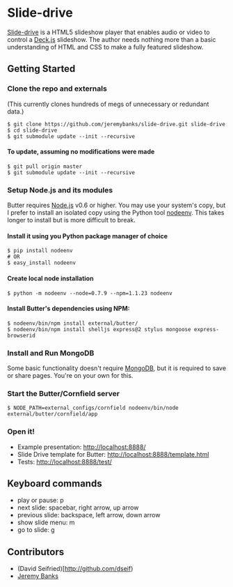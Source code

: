 Slide-drive
===========
[Slide-drive][slide-drive] is a HTML5 slideshow player that enables audio or video to control a [Deck.js][deck.js] slideshow. The author needs nothing more than a basic understanding of HTML and CSS to make a fully featured slideshow.

Getting Started
---------------

### Clone the repo and externals

(This currently clones hundreds of megs of unnecessary or redundant data.)

    $ git clone https://github.com/jeremybanks/slide-drive.git slide-drive
    $ cd slide-drive
    $ git submodule update --init --recursive

#### To update, assuming no modifications were made

    $ git pull origin master
    $ git submodule update --init --recursive

### Setup Node.js and its modules

Butter requires [Node.js][node.js] v0.6 or higher. You may use your system's copy, but I prefer to install an isolated copy using the Python tool [nodeenv][nodeenv]. This takes longer to install but is more difficult to break.

#### Install it using you Python package manager of choice

    $ pip install nodeenv
    # OR
    $ easy_install nodeenv

#### Create local node installation

    $ python -m nodeenv --node=0.7.9 --npm=1.1.23 nodeenv

#### Install Butter's dependencies using NPM:

    $ nodeenv/bin/npm install external/butter/
    $ nodeenv/bin/npm install shelljs express@2 stylus mongoose express-browserid

### Install and Run MongoDB

Some basic functionality doesn't require [MongoDB][mongodb], but it is required to save or share pages. You're on your own for this.

### Start the Butter/Cornfield server

    $ NODE_PATH=external_configs/cornfield nodeenv/bin/node external/butter/cornfield/app

### Open it!

- Example presentation: <http://localhost:8888/>
- Slide Drive template for Butter: <http://localhost:8888/template.html>
- Tests: <http://localhost:8888/test/>

 [slide-drive]: https://github.com/jeremybanks/slide-drive
 [deck.js]: http://imakewebthings.com/deck.js/
 [node.js]: http://nodejs.org/
 [nodeenv]: http://ekalinin.github.com/nodeenv/
 [mongodb]: http://www.mongodb.org/

Keyboard commands
-----------------

* play or pause: p
* next slide: spacebar, right arrow, up arrow
* previous slide: backspace, left arrow, down arrow
* show slide menu: m
* go to slide: g

Contributors
------------

* (David Seifried)[http://github.com/dseif)
* [Jeremy Banks](http://github.com/jeremybanks)
